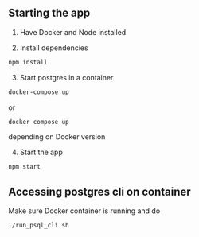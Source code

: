 ## Starting the app

1. Have Docker and Node installed

2. Install dependencies

```bash
npm install
```

3. Start postgres in a container

```bash
docker-compose up
```

or

```bash
docker compose up
```

depending on Docker version

4. Start the app

```bash
npm start
```

## Accessing postgres cli on container

Make sure Docker container is running and do

```bash
./run_psql_cli.sh
```
